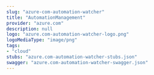 ```yaml
---
slug: "azure-com-automation-watcher"
title: "AutomationManagement"
provider: "azure.com"
description: null
logo: "azure.com-automation-watcher-logo.png"
logoMediaType: "image/png"
tags:
- "cloud"
stubs: "azure.com-automation-watcher-stubs.json"
swagger: "azure.com-automation-watcher-swagger.json"
---
```

